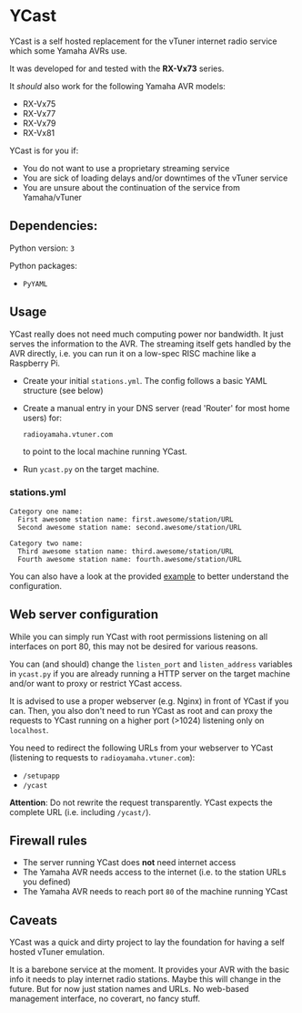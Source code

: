 # YCast

YCast is a self hosted replacement for the vTuner internet radio service which some Yamaha AVRs use.

It was developed for and tested with the __RX-Vx73__ series.

It _should_ also work for the following Yamaha AVR models:
 * RX-Vx75
 * RX-Vx77
 * RX-Vx79
 * RX-Vx81

YCast is for you if:
 * You do not want to use a proprietary streaming service
 * You are sick of loading delays and/or downtimes of the vTuner service
 * You are unsure about the continuation of the service from Yamaha/vTuner

## Dependencies:
Python version: `3`

Python packages:
 * `PyYAML`
 
## Usage

YCast really does not need much computing power nor bandwidth. It just serves the information to the AVR. The streaming
itself gets handled by the AVR directly, i.e. you can run it on a low-spec RISC machine like a Raspberry Pi.

* Create your initial `stations.yml`. The config follows a basic YAML structure (see below)
* Create a manual entry in your DNS server (read 'Router' for most home users) for:

  `radioyamaha.vtuner.com`

  to point to the local machine running YCast.

* Run `ycast.py` on the target machine.

### stations.yml
```
Category one name:
  First awesome station name: first.awesome/station/URL
  Second awesome station name: second.awesome/station/URL

Category two name:
  Third awesome station name: third.awesome/station/URL
  Fourth awesome station name: fourth.awesome/station/URL
```   

You can also have a look at the provided [example](stations.yml.example) to better understand the configuration.


## Web server configuration

While you can simply run YCast with root permissions listening on all interfaces on port 80, this may not be desired for various reasons.

You can (and should) change the `listen_port` and `listen_address` variables in `ycast.py` if you are already running a HTTP server on the target machine
and/or want to proxy or restrict YCast access.

It is advised to use a proper webserver (e.g. Nginx) in front of YCast if you can.
Then, you also don't need to run YCast as root and can proxy the requests to YCast running on a higher port (>1024) listening only on `localhost`.

You need to redirect the following URLs from your webserver to YCast (listening to requests to `radioyamaha.vtuner.com`):
 * `/setupapp`
 * `/ycast`

__Attention__: Do not rewrite the request transparently. YCast expects the complete URL (i.e. including `/ycast/`).

## Firewall rules

 * The server running YCast does __not__ need internet access
 * The Yamaha AVR needs access to the internet (i.e. to the station URLs you defined)
 * The Yamaha AVR needs to reach port `80` of the machine running YCast

## Caveats

YCast was a quick and dirty project to lay the foundation for having a self hosted vTuner emulation.

It is a barebone service at the moment. It provides your AVR with the basic info it needs to play internet radio stations. 
Maybe this will change in the future.
But for now just station names and URLs. No web-based management interface, no coverart, no fancy stuff.

